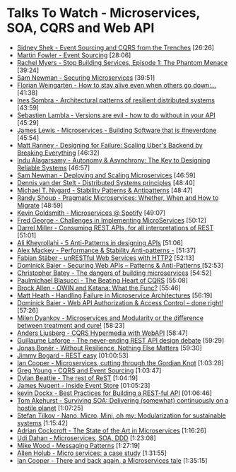 # Talks To Watch - Microservices, SOA, CQRS and Web API

- [Sidney Shek - Event Sourcing and CQRS from the Trenches](https://www.youtube.com/watch?v=d1zFoFlIneo) [26:26]
- [Martin Fowler - Event Sourcing](https://www.youtube.com/watch?v=aweV9FLTZkU) [28:06]
- [Rachel Myers - Stop Building Services, Episode 1: The Phantom Menace](https://www.youtube.com/watch?v=qiC9OAculcc) [39:24]
- [Sam Newman - Securing Microservices](https://vimeo.com/144796652)  [39:51]
- [Florian Weingarten - How to stay alive even when others go down:...](https://www.youtube.com/watch?v=mTIO9fj1UIc) [41:38]
- [Ines Sombra - Architectural patterns of resilient distributed systems](https://www.youtube.com/watch?v=bUlpp8_Mevk) [43:59]
- [Sebastien Lambla - Versions are evil - how to do without in your API](https://vimeo.com/156264107) [45:29]
- [James Lewis - Microservices - Building Software that is #neverdone](https://www.youtube.com/watch?v=JEtxmsJzrnw)  [45:54]
- [Matt Ranney - Designing for Failure: Scaling Uber's Backend by Breaking Everything](https://www.youtube.com/watch?v=nuiLcWE8sPA) [46:32]
- [Indu Alagarsamy - Autonomy & Asynchrony: The Key to Designing Reliable Systems](https://www.youtube.com/watch?v=qe_WK-pGc8w) [46:57]
- [Sam Newman - Deploying and Scaling Microservices](https://www.youtube.com/watch?v=zHKMPee4GmM) [46:59]
- [Dennis van der Stelt - Distributed Systems principles](https://vimeo.com/155653145) [48:40]
- [Michael T. Nygard - Stability Patterns & Antipatterns](https://www.youtube.com/watch?v=VZePNGQojfA) [48:47]
- [Randy Shoup - Pragmatic Microservices: Whether, When and How to Migrate](https://www.youtube.com/watch?v=hAwpVXiLH9M)  [48:59]
- [Kevin Goldsmith - Microservices @ Spotify](https://www.youtube.com/watch?v=7LGPeBgNFuU)  [49:07]
- [Fred George - Challenges in Implementing MicroServices](https://www.youtube.com/watch?v=2Fy_xidc11w)  [50:12]
- [Darrel Miller - Consuming REST APIs, for all interpretations of REST](https://www.youtube.com/watch?v=1KWgwc-MFhE)  [51:01]
- [Ali Kheyrollahi - 5 Anti-Patterns in designing APIs](https://vimeo.com/156250743) [51:06]
- [Alex Mackey - Performance & Stability Anti-patterns -](https://www.youtube.com/watch?v=-S1gogAJioM) [51:37]
- [Fabian Stäber - unRESTful Web Services with HTTP2](https://www.youtube.com/watch?v=wR3o6HA47Ao)  [52:13]
- [Dominick Baier - Securing Web APIs – Patterns & Anti-Patterns ](https://vimeo.com/131635255)  [52:53]
- [Christopher Batey - The dangers of building microservices](https://vimeo.com/138956044) [54:52]
- [Paulmichael Blasucci - The Beating Heart of CQRS](https://vimeo.com/144747595)  [55:08]
- [Brock Allen - OWIN and Katana: What the Func?](https://vimeo.com/97329189)  [55:46]
- [Matt Heath - Handling Failure in Microservice Architectures](https://vimeo.com/155669120) [56:19]
- [Dominick Baier - Web API Authorization & Access Control – done right!](https://vimeo.com/97337305)  [57:26]
- [Milen Dyankov - Microservices and Modularity or the difference between treatment and cure!](https://www.youtube.com/watch?v=O77777Zy_HE)  [58:23]
- [Anders Ljusberg - CQRS Hypermedia with WebAPI](https://vimeo.com/68320468)  [58:47]
- [Guillaume Laforge - The never-ending REST API design debate](https://www.youtube.com/watch?v=48azd2VqtP0)  [59:29]
- [Jonas Bonér - Without Resilience, Nothing Else Matters](https://www.youtube.com/watch?v=NjPVJ7ZKLnY)  [59:30]
- [Jimmy Bogard - REST easy](https://vimeo.com/113725659) [01:00:53]
- [Ian Cooper - Microservices, cutting through the Gordian Knot](https://vimeo.com/132194544)  [1:03:28]
- [Greg Young - CQRS and Event Sourcing](https://www.youtube.com/watch?v=JHGkaShoyNs)  [1:03:47]
- [Dylan Beattie - The rest of ReST](https://vimeo.com/131641615)  [1:04:19]
- [James Nugent - Inside Event Store](https://vimeo.com/158160521) [01:05:23]
- [kevin Dockx - Best Practices for Building a REST-ful API](https://vimeo.com/155646004) [01:06:46]
- [Tom Akehurst - Surviving SOA: Delivering (somewhat) continuously on a hostile planet](https://vimeo.com/119542461)  [1:07:25]
- [Stefan Tilkov - Nano, Micro, Mini, oh my: Modularization for sustainable systems](https://www.youtube.com/watch?v=HYiLzji7MuY)  [1:15:42]
- [Adrian Cockcroft - The State of the Art in Microservices](https://www.youtube.com/watch?v=pwpxq9-uw_0) [1:16:26]
- [Udi Dahan - Microservices, SOA, DDD](https://www.youtube.com/watch?v=MTArpO7rSQE)  [1:23:08]
- [Mike Wood - Messaging Patterns](https://www.youtube.com/watch?v=8B83elj_Z5o) [1:27:19]
- [Allen Holub - Micro services: a case study](https://www.youtube.com/watch?v=CkewmNJVI1I) [1:31:55]
- [Ian Cooper - There and back again, a Microservices tale](https://skillsmatter.com/skillscasts/6254-there-and-back-again-a-microservices-tale)  [1:35:15]
